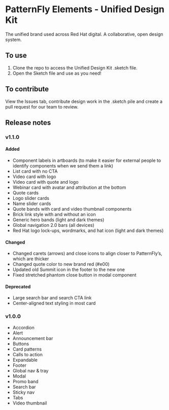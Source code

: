 # PatternFly Elements - Unified Design Kit

The unified brand used across Red Hat digital. A collaborative, open design system.

## To use

1. Clone the repo to access the Unified Design Kit .sketch file.
2. Open the Sketch file and use as you need!

## To contribute

View the Issues tab, contribute design work in the .sketch pile and create a pull request for our team to review.

## Release notes

### v1.1.0

#### Added

- Component labels in artboards (to make it easier for external people to identify components when we send them a link)
- List card with no CTA
- Video card with logo
- Video card with quote and logo
- Webinar card with avatar and attribution at the bottom
- Quote cards
- Logo slider cards
- Name slider cards
- Quote bands with card and video thumbnail components
- Brick link style with and without an icon
- Generic hero bands (light and dark themes)
- Global navigation 2.0 bars (all devices)
- Red Hat logo lock-ups, wordmarks, and hat icon (light and dark themes)

#### Changed

- Changed carets (arrows) and close icons to align closer to PatternFly’s, which are thicker
- Changed quote color to new brand red (#e00)
- Updated old Summit icon in the footer to the new one
- Fixed stretched phantom close button in modal component

#### Deprecated

- Large search bar and search CTA link
- Center-aligned text styling in most card

### v1.0.0

- Accordion
- Alert
- Announcement bar
- Buttons
- Card patterns
- Calls to action
- Expandable
- Footer
- Global nav & tray
- Modal
- Promo band 
- Search bar
- Sticky nav
- Tabs
- Video thumbnail
